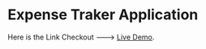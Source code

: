 # Expense Traker Application

Here is the Link Checkout ---> [Live Demo](https://github.com/facebook/create-react-app).
